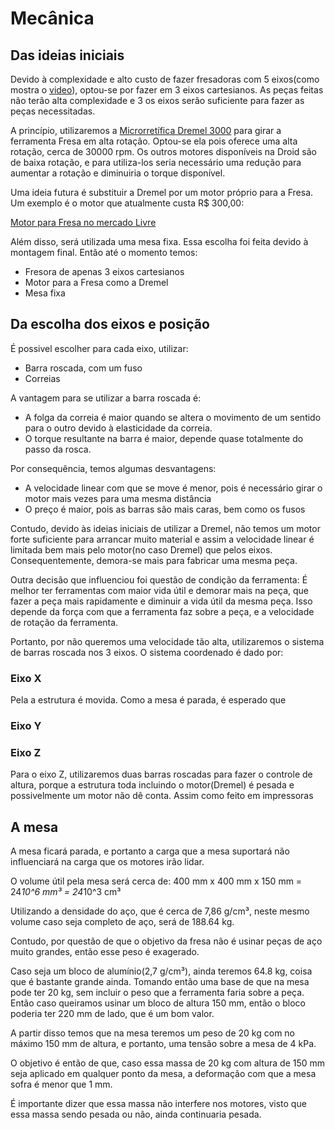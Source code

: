 # Mecânica

## Das ideias iniciais

Devido à complexidade e alto custo de fazer fresadoras com 5 eixos(como mostra o [video](https://www.youtube.com/watch?v=3SUQKGu7F5w)), optou-se por fazer em 3 eixos cartesianos. As peças feitas não terão alta complexidade e 3 os eixos serão suficiente para fazer as peças necessitadas.

A princípio, utilizaremos a [Microrretífica Dremel 3000](http://dremel3000.ferramentasdremel.com/) para girar a ferramenta Fresa em alta rotação. Optou-se ela pois oferece uma alta rotação, cerca de 30000 rpm. Os outros motores disponíveis na Droid são de baixa rotação, e para utiliza-los seria necessário uma redução para aumentar a rotação e diminuiria o torque disponível.

Uma ideia futura é substituir a Dremel por um motor próprio para a Fresa. Um exemplo é o motor que atualmente custa R$ 300,00:

[Motor para Fresa no mercado Livre](https://produto.mercadolivre.com.br/MLB-762340182-motor-spindle-48v-300w-cnc-router-fresa-tb6560-_JM)

Além disso, será utilizada uma mesa fixa. Essa escolha foi feita devido à montagem final. Então até o momento temos:

* Fresora de apenas 3 eixos cartesianos
* Motor para a Fresa como a Dremel
* Mesa fixa


## Da escolha dos eixos e posição

É possivel escolher para cada eixo, utilizar:

* Barra roscada, com um fuso
* Correias

A vantagem para se utilizar a barra roscada é:

* A folga da correia é maior quando se altera o movimento de um sentido para o outro devido à elasticidade da correia.
* O torque resultante na barra é maior, depende quase totalmente do passo da rosca.

Por consequência, temos algumas desvantagens:

* A velocidade linear com que se move é menor, pois é necessário girar o motor mais vezes para uma mesma distância
* O preço é maior, pois as barras são mais caras, bem como os fusos

Contudo, devido às ideias iniciais de utilizar a Dremel, não temos um motor forte suficiente para arrancar muito material e assim a velocidade linear é limitada bem mais pelo motor(no caso Dremel) que pelos eixos. Consequentemente, demora-se mais para fabricar uma mesma peça.

Outra decisão que influenciou foi questão de condição da ferramenta: É melhor ter ferramentas com maior vida útil e demorar mais na peça, que fazer a peça mais rapidamente e diminuir a vida útil da mesma peça. Isso depende da força com que a ferramenta faz sobre a peça, e a velocidade de rotação da ferramenta.

Portanto, por não queremos uma velocidade tão alta, utilizaremos o sistema de barras roscada nos 3 eixos. O sistema coordenado é dado por:



### Eixo X

Pela  a estrutura é movida. Como a mesa é parada, é esperado que 

### Eixo Y


### Eixo Z

Para o eixo Z, utilizaremos duas barras roscadas para fazer o controle de altura, porque a estrutura toda incluindo o motor(Dremel) é pesada e possivelmente um motor não dê conta. Assim como feito em impressoras

## A mesa

A mesa ficará parada, e portanto a carga que a mesa suportará não influenciará na carga que os motores irão lidar.

O volume útil pela mesa será cerca de: 400 mm x 400 mm x 150 mm = 24*10^6 mm³ = 24*10^3 cm³

Utilizando a densidade do aço, que é cerca de 7,86 g/cm³, neste mesmo volume caso seja completo de aço, será de 188.64 kg.

Contudo, por questão de que o objetivo da fresa não é usinar peças de aço muito grandes, então esse peso é exagerado.

Caso seja um bloco de alumínio(2,7 g/cm³), ainda teremos 64.8 kg, coisa que é bastante grande ainda. Tomando então uma base de que na mesa pode ter 20 kg, sem incluir o peso que a ferramenta faria sobre a peça. Então caso queiramos usinar um bloco de altura 150 mm, então o bloco poderia ter 220 mm de lado, que é um bom valor.

A partir disso temos que na mesa teremos um peso de 20 kg com no máximo 150 mm de altura, e portanto, uma tensão sobre a mesa de 4 kPa.

O objetivo é então de que, caso essa massa de 20 kg com altura de 150 mm seja aplicado em qualquer ponto da mesa, a deformação com que a mesa sofra é menor que 1 mm.

É importante dizer que essa massa não interfere nos motores, visto que essa massa sendo pesada ou não, ainda continuaria pesada.